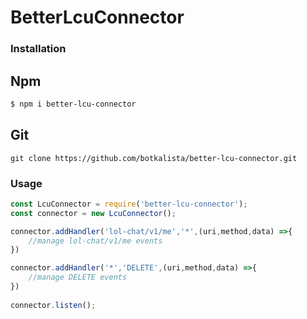 # BetterLcuConnector

### Installation

## Npm
```sh
$ npm i better-lcu-connector
```

## Git

```git
git clone https://github.com/botkalista/better-lcu-connector.git
```

### Usage

```js
const LcuConnector = require('better-lcu-connector');
const connector = new LcuConnector();

connector.addHandler('lol-chat/v1/me','*',(uri,method,data) =>{
    //manage lol-chat/v1/me events
})

connector.addHandler('*','DELETE',(uri,method,data) =>{
    //manage DELETE events
})
 
connector.listen();
```
